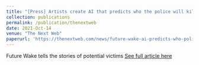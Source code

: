 ```yaml
---
title: "[Press] Artists create AI that predicts who the police will kill next"
collection: publications
permalink: /publication/thenextweb
date: 2021-Oct-14
venue: "The Next Web"
paperurl: 'https://thenextweb.com/news/future-wake-ai-predicts-who-police-will-kill-next'
---
```

Future Wake tells the stories of potential victims 
[See full article here](https://thenextweb.com/news/future-wake-ai-predicts-who-police-will-kill-next)
